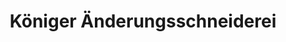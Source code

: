 ---
title: "Königer Änderungsschneiderei"
url: /berlin/koeniger-aenderungsschneiderei/
shop: Schneiderei
---